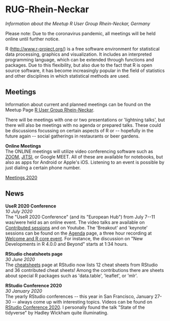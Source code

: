 # RUG-Rhein-Neckar

*Information about the Meetup R User Group Rhein-Neckar, Germany*

Please note: Due to the coronavirus pandemic, all meetings will be held online until further notice.

R (<http://www.r-project.org/>) is a free software environment for statistical data processing, graphics and visualization. It includes an interpreted programming language, which can be extended through functions and packages. Due to this flexibility, but also due to the fact that R is open source software, it has become increasingly popular in the field of statistics and other disciplines in which statistical methods are used.


## Meetings

Information about current and planned meetings can be found on the Meetup Page [R User Group Rhein-Neckar](https://www.meetup.com/R-User-Group-Rhein-Neckar/).

There will be meetings with one or two presentations or 'lightning talks', but there will also be meetings with no agenda or prepared talks. These could be discussions focussing on certain aspects of R or -- hopefully in the future again -- social gatherings in restaurants or beer gardens.

**Online Meetings**  
The ONLINE meetings will utilize video conferencing software such as [ZOOM](https://zoom.us/), [JITSI](https://jitsi.org/), or Google MEET. All of these are available for notebooks, but also as apps for Android or Apple's iOS. Listening to an event is possible by just dialing a certain phone number.

[Meetings 2020](https://github.com/hwborchers/RUG-Rhein-Neckar/wiki)

## News

**UseR 2020 Conference**  
_10 July 2020_  
The "UseR 2020 Conference" (and its "European Hub") from July 7--11 was/were held as an online event. The video talks are available on [Contributed sessions](https://user2020.r-project.org/program/contributed/) and on Youtube. The 'Breakout' and 'keynote' sessions can be found on the [Agenda](https://user2020.r-project.org/program/agenda/) page, a three hour recording at [Welcome and R core event](https://www.youtube.com/watch?v=X_eDHNVceCU&feature=youtu.be). For instance, the discussion on "New Developments in R 4.0.0 and Beyond" starts at 1:34 hours.

**RStudio cheatsheets page**  
_30 June 2020_  
The [cheatsheets](https://rstudio.com/resources/cheatsheets/) page at RStudio now lists 12 cheat sheets from RStudio and 36 contributed cheat sheets! Among the contributions there are sheets about special R packages such as 'data.table', 'leaflet', or 'mlr'.

**RStudio Conference 2020**  
_30 January 2020_  
The yearly RStudio conferences -- this year in San Francisco, January 27-30  -- always come up with interesting topics. Videos can be found on [RStudio Conference 2020](https://resources.rstudio.com/rstudio-conf-2020). I personally found the talk "State of the tidyverse" by Hadley Wickham quite illuminating.

